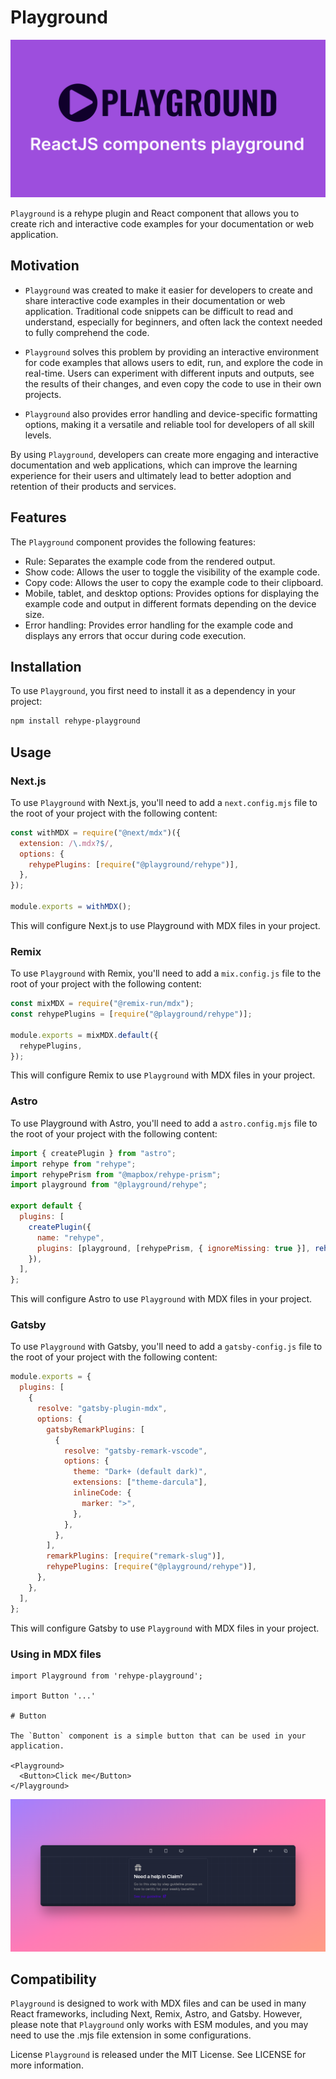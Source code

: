 # Playground

![playground-logo](/img/media.svg)

`Playground` is a rehype plugin and React component that allows you to create rich and interactive code examples for your documentation or web application.

## Motivation

- `Playground` was created to make it easier for developers to create and share interactive code examples in their documentation or web application. Traditional code snippets can be difficult to read and understand, especially for beginners, and often lack the context needed to fully comprehend the code.

- `Playground` solves this problem by providing an interactive environment for code examples that allows users to edit, run, and explore the code in real-time. Users can experiment with different inputs and outputs, see the results of their changes, and even copy the code to use in their own projects.

- `Playground` also provides error handling and device-specific formatting options, making it a versatile and reliable tool for developers of all skill levels.

By using `Playground`, developers can create more engaging and interactive documentation and web applications, which can improve the learning experience for their users and ultimately lead to better adoption and retention of their products and services.

## Features

The `Playground` component provides the following features:

- Rule: Separates the example code from the rendered output.
- Show code: Allows the user to toggle the visibility of the example code.
- Copy code: Allows the user to copy the example code to their clipboard.
- Mobile, tablet, and desktop options: Provides options for displaying the example code and output in different formats depending on the device size.
- Error handling: Provides error handling for the example code and displays any errors that occur during code execution.

## Installation

To use `Playground`, you first need to install it as a dependency in your project:

```bash
npm install rehype-playground
```

## Usage

### Next.js

To use `Playground` with Next.js, you'll need to add a `next.config.mjs` file to the root of your project with the following content:

```js
const withMDX = require("@next/mdx")({
  extension: /\.mdx?$/,
  options: {
    rehypePlugins: [require("@playground/rehype")],
  },
});

module.exports = withMDX();
```

This will configure Next.js to use Playground with MDX files in your project.

### Remix

To use `Playground` with Remix, you'll need to add a `mix.config.js` file to the root of your project with the following content:

```js
const mixMDX = require("@remix-run/mdx");
const rehypePlugins = [require("@playground/rehype")];

module.exports = mixMDX.default({
  rehypePlugins,
});
```

This will configure Remix to use `Playground` with MDX files in your project.

### Astro

To use Playground with Astro, you'll need to add a `astro.config.mjs` file to the root of your project with the following content:

```js
import { createPlugin } from "astro";
import rehype from "rehype";
import rehypePrism from "@mapbox/rehype-prism";
import playground from "@playground/rehype";

export default {
  plugins: [
    createPlugin({
      name: "rehype",
      plugins: [playground, [rehypePrism, { ignoreMissing: true }], rehype()],
    }),
  ],
};
```

This will configure Astro to use `Playground` with MDX files in your project.

### Gatsby

To use `Playground` with Gatsby, you'll need to add a `gatsby-config.js` file to the root of your project with the following content:

```js
module.exports = {
  plugins: [
    {
      resolve: "gatsby-plugin-mdx",
      options: {
        gatsbyRemarkPlugins: [
          {
            resolve: "gatsby-remark-vscode",
            options: {
              theme: "Dark+ (default dark)",
              extensions: ["theme-darcula"],
              inlineCode: {
                marker: ">",
              },
            },
          },
        ],
        remarkPlugins: [require("remark-slug")],
        rehypePlugins: [require("@playground/rehype")],
      },
    },
  ],
};
```

This will configure Gatsby to use `Playground` with MDX files in your project.

### Using in MDX files

```mdx
import Playground from 'rehype-playground';

import Button '...'

# Button

The `Button` component is a simple button that can be used in your application.

<Playground>
  <Button>Click me</Button>
</Playground>
```

![playground](/img/dark.png)

## Compatibility

`Playground` is designed to work with MDX files and can be used in many React frameworks, including Next, Remix, Astro, and Gatsby. However, please note that `Playground` only works with ESM modules, and you may need to use the .mjs file extension in some configurations.

License
`Playground` is released under the MIT License. See LICENSE for more information.
